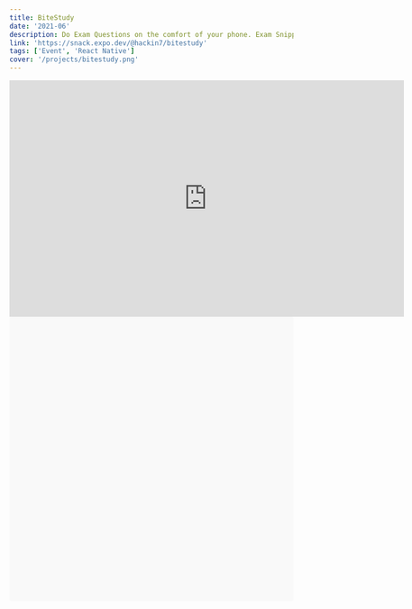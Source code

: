 ```yaml
---
title: BiteStudy
date: '2021-06'
description: Do Exam Questions on the comfort of your phone. Exam Snippets Wrapper
link: 'https://snack.expo.dev/@hackin7/bitestudy'
tags: ['Event', 'React Native']
cover: '/projects/bitestudy.png'
---
```


<iframe src="https://docs.google.com/presentation/d/e/2PACX-1vTrRMnx5NrtEmbh8rNBX5r40cb1JaY41x47CcEQ9JI243MjAiDwz2Oh3i9MMSILywqcRi_Lk1XZ6XaT/embed?start=false&loop=false&delayms=3000" 
frameborder="0" style="width: 50em; height:30em;"  allowfullscreen="true" mozallowfullscreen="true" webkitallowfullscreen="true"></iframe>

<div data-snack-id="@hackin7/bitestudy" data-snack-platform="web" data-snack-preview="true" data-snack-theme="light" style="overflow:hidden;background:#F9F9F9;border:1px solid var(--color-border);border-radius:4px;height:505px;width:100%"></div>
<script async src="https://snack.expo.dev/embed.js"></script>
